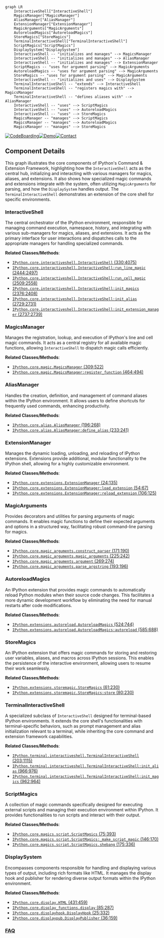 ```mermaid
graph LR
    InteractiveShell["InteractiveShell"]
    MagicsManager["MagicsManager"]
    AliasManager["AliasManager"]
    ExtensionManager["ExtensionManager"]
    MagicArguments["MagicArguments"]
    AutoreloadMagics["AutoreloadMagics"]
    StoreMagics["StoreMagics"]
    TerminalInteractiveShell["TerminalInteractiveShell"]
    ScriptMagics["ScriptMagics"]
    DisplaySystem["DisplaySystem"]
    InteractiveShell -- "initializes and manages" --> MagicsManager
    InteractiveShell -- "initializes and manages" --> AliasManager
    InteractiveShell -- "initializes and manages" --> ExtensionManager
    ScriptMagics -- "uses for argument parsing" --> MagicArguments
    AutoreloadMagics -- "uses for argument parsing" --> MagicArguments
    StoreMagics -- "uses for argument parsing" --> MagicArguments
    InteractiveShell -- "initializes and uses" --> DisplaySystem
    TerminalInteractiveShell -- "extends" --> InteractiveShell
    TerminalInteractiveShell -- "registers magics with" --> MagicsManager
    TerminalInteractiveShell -- "defines aliases with" --> AliasManager
    InteractiveShell -- "uses" --> ScriptMagics
    InteractiveShell -- "uses" --> AutoreloadMagics
    InteractiveShell -- "uses" --> StoreMagics
    MagicsManager -- "manages" --> ScriptMagics
    MagicsManager -- "manages" --> AutoreloadMagics
    MagicsManager -- "manages" --> StoreMagics
```
[![CodeBoarding](https://img.shields.io/badge/Generated%20by-CodeBoarding-9cf?style=flat-square)](https://github.com/CodeBoarding/CodeBoarding)[![Demo](https://img.shields.io/badge/Try%20our-Demo-blue?style=flat-square)](https://www.codeboarding.org/demo)[![Contact](https://img.shields.io/badge/Contact%20us%20-%20contact@codeboarding.org-lightgrey?style=flat-square)](mailto:contact@codeboarding.org)

## Component Details

This graph illustrates the core components of IPython's Command & Extension Framework, highlighting how the `InteractiveShell` acts as the central hub, initializing and interacting with various managers for magics, aliases, and extensions. It also shows how specialized magic commands and extensions integrate with the system, often utilizing `MagicArguments` for parsing, and how the `DisplaySystem` handles output. The `TerminalInteractiveShell` demonstrates an extension of the core shell for specific environments.

### InteractiveShell
The central orchestrator of the IPython environment, responsible for managing command execution, namespace, history, and integrating with various sub-managers for magics, aliases, and extensions. It acts as the primary interface for user interactions and dispatches calls to the appropriate managers for handling specialized commands.


**Related Classes/Methods**:

- <a href="https://github.com/ipython/ipython/blob/master/IPython/core/interactiveshell.py#L330-L4075" target="_blank" rel="noopener noreferrer">`IPython.core.interactiveshell.InteractiveShell` (330:4075)</a>
- <a href="https://github.com/ipython/ipython/blob/master/IPython/core/interactiveshell.py#L2444-L2497" target="_blank" rel="noopener noreferrer">`IPython.core.interactiveshell.InteractiveShell:run_line_magic` (2444:2497)</a>
- <a href="https://github.com/ipython/ipython/blob/master/IPython/core/interactiveshell.py#L2509-L2558" target="_blank" rel="noopener noreferrer">`IPython.core.interactiveshell.InteractiveShell:run_cell_magic` (2509:2558)</a>
- <a href="https://github.com/ipython/ipython/blob/master/IPython/core/interactiveshell.py#L2376-L2408" target="_blank" rel="noopener noreferrer">`IPython.core.interactiveshell.InteractiveShell:init_magics` (2376:2408)</a>
- <a href="https://github.com/ipython/ipython/blob/master/IPython/core/interactiveshell.py#L2729-L2731" target="_blank" rel="noopener noreferrer">`IPython.core.interactiveshell.InteractiveShell:init_alias` (2729:2731)</a>
- <a href="https://github.com/ipython/ipython/blob/master/IPython/core/interactiveshell.py#L2737-L2739" target="_blank" rel="noopener noreferrer">`IPython.core.interactiveshell.InteractiveShell:init_extension_manager` (2737:2739)</a>


### MagicsManager
Manages the registration, lookup, and execution of IPython's line and cell magic commands. It acts as a central registry for all available magic functions, allowing `InteractiveShell` to dispatch magic calls efficiently.


**Related Classes/Methods**:

- <a href="https://github.com/ipython/ipython/blob/master/IPython/core/magic.py#L309-L522" target="_blank" rel="noopener noreferrer">`IPython.core.magic.MagicsManager` (309:522)</a>
- <a href="https://github.com/ipython/ipython/blob/master/IPython/core/magic.py#L464-L494" target="_blank" rel="noopener noreferrer">`IPython.core.magic.MagicsManager:register_function` (464:494)</a>


### AliasManager
Handles the creation, definition, and management of command aliases within the IPython environment. It allows users to define shortcuts for frequently used commands, enhancing productivity.


**Related Classes/Methods**:

- <a href="https://github.com/ipython/ipython/blob/master/IPython/core/alias.py#L196-L268" target="_blank" rel="noopener noreferrer">`IPython.core.alias.AliasManager` (196:268)</a>
- <a href="https://github.com/ipython/ipython/blob/master/IPython/core/alias.py#L233-L241" target="_blank" rel="noopener noreferrer">`IPython.core.alias.AliasManager:define_alias` (233:241)</a>


### ExtensionManager
Manages the dynamic loading, unloading, and reloading of IPython extensions. Extensions provide additional, modular functionality to the IPython shell, allowing for a highly customizable environment.


**Related Classes/Methods**:

- <a href="https://github.com/ipython/ipython/blob/master/IPython/core/extensions.py#L24-L135" target="_blank" rel="noopener noreferrer">`IPython.core.extensions.ExtensionManager` (24:135)</a>
- <a href="https://github.com/ipython/ipython/blob/master/IPython/core/extensions.py#L54-L67" target="_blank" rel="noopener noreferrer">`IPython.core.extensions.ExtensionManager:load_extension` (54:67)</a>
- <a href="https://github.com/ipython/ipython/blob/master/IPython/core/extensions.py#L106-L125" target="_blank" rel="noopener noreferrer">`IPython.core.extensions.ExtensionManager:reload_extension` (106:125)</a>


### MagicArguments
Provides decorators and utilities for parsing arguments of magic commands. It enables magic functions to define their expected arguments and options in a structured way, facilitating robust command-line parsing for magics.


**Related Classes/Methods**:

- <a href="https://github.com/ipython/ipython/blob/master/IPython/core/magic_arguments.py#L171-L190" target="_blank" rel="noopener noreferrer">`IPython.core.magic_arguments.construct_parser` (171:190)</a>
- <a href="https://github.com/ipython/ipython/blob/master/IPython/core/magic_arguments.py#L225-L242" target="_blank" rel="noopener noreferrer">`IPython.core.magic_arguments.magic_arguments` (225:242)</a>
- <a href="https://github.com/ipython/ipython/blob/master/IPython/core/magic_arguments.py#L269-L274" target="_blank" rel="noopener noreferrer">`IPython.core.magic_arguments.argument` (269:274)</a>
- <a href="https://github.com/ipython/ipython/blob/master/IPython/core/magic_arguments.py#L193-L196" target="_blank" rel="noopener noreferrer">`IPython.core.magic_arguments.parse_argstring` (193:196)</a>


### AutoreloadMagics
An IPython extension that provides magic commands to automatically reload Python modules when their source code changes. This facilitates a more dynamic development workflow by eliminating the need for manual restarts after code modifications.


**Related Classes/Methods**:

- <a href="https://github.com/ipython/ipython/blob/master/IPython/extensions/autoreload.py#L524-L744" target="_blank" rel="noopener noreferrer">`IPython.extensions.autoreload.AutoreloadMagics` (524:744)</a>
- <a href="https://github.com/ipython/ipython/blob/master/IPython/extensions/autoreload.py#L585-L688" target="_blank" rel="noopener noreferrer">`IPython.extensions.autoreload.AutoreloadMagics:autoreload` (585:688)</a>


### StoreMagics
An IPython extension that offers magic commands for storing and restoring user variables, aliases, and macros across IPython sessions. This enables the persistence of the interactive environment, allowing users to resume their work seamlessly.


**Related Classes/Methods**:

- <a href="https://github.com/ipython/ipython/blob/master/IPython/extensions/storemagic.py#L61-L230" target="_blank" rel="noopener noreferrer">`IPython.extensions.storemagic.StoreMagics` (61:230)</a>
- <a href="https://github.com/ipython/ipython/blob/master/IPython/extensions/storemagic.py#L80-L230" target="_blank" rel="noopener noreferrer">`IPython.extensions.storemagic.StoreMagics:store` (80:230)</a>


### TerminalInteractiveShell
A specialized subclass of `InteractiveShell` designed for terminal-based IPython environments. It extends the core shell's functionalities with terminal-specific behaviors, such as prompt management and alias initialization relevant to a terminal, while inheriting the core command and extension framework capabilities.


**Related Classes/Methods**:

- <a href="https://github.com/ipython/ipython/blob/master/IPython/terminal/interactiveshell.py#L203-L1115" target="_blank" rel="noopener noreferrer">`IPython.terminal.interactiveshell.TerminalInteractiveShell` (203:1115)</a>
- <a href="https://github.com/ipython/ipython/blob/master/IPython/terminal/interactiveshell.py#L966-L976" target="_blank" rel="noopener noreferrer">`IPython.terminal.interactiveshell.TerminalInteractiveShell:init_alias` (966:976)</a>
- <a href="https://github.com/ipython/ipython/blob/master/IPython/terminal/interactiveshell.py#L962-L964" target="_blank" rel="noopener noreferrer">`IPython.terminal.interactiveshell.TerminalInteractiveShell:init_magics` (962:964)</a>


### ScriptMagics
A collection of magic commands specifically designed for executing external scripts and managing their execution environment within IPython. It provides functionalities to run scripts and interact with their output.


**Related Classes/Methods**:

- <a href="https://github.com/ipython/ipython/blob/master/IPython/core/magics/script.py#L75-L393" target="_blank" rel="noopener noreferrer">`IPython.core.magics.script.ScriptMagics` (75:393)</a>
- <a href="https://github.com/ipython/ipython/blob/master/IPython/core/magics/script.py#L146-L170" target="_blank" rel="noopener noreferrer">`IPython.core.magics.script.ScriptMagics:_make_script_magic` (146:170)</a>
- <a href="https://github.com/ipython/ipython/blob/master/IPython/core/magics/script.py#L175-L336" target="_blank" rel="noopener noreferrer">`IPython.core.magics.script.ScriptMagics.shebang` (175:336)</a>


### DisplaySystem
Encompasses components responsible for handling and displaying various types of output, including rich formats like HTML. It manages the display hook and publisher for rendering diverse output formats within the IPython environment.


**Related Classes/Methods**:

- <a href="https://github.com/ipython/ipython/blob/master/IPython/core/display.py#L431-L459" target="_blank" rel="noopener noreferrer">`IPython.core.display.HTML` (431:459)</a>
- <a href="https://github.com/ipython/ipython/blob/master/IPython/core/display_functions.py#L85-L287" target="_blank" rel="noopener noreferrer">`IPython.core.display_functions.display` (85:287)</a>
- <a href="https://github.com/ipython/ipython/blob/master/IPython/core/displayhook.py#L25-L332" target="_blank" rel="noopener noreferrer">`IPython.core.displayhook.DisplayHook` (25:332)</a>
- <a href="https://github.com/ipython/ipython/blob/master/IPython/core/displaypub.py#L36-L159" target="_blank" rel="noopener noreferrer">`IPython.core.displaypub.DisplayPublisher` (36:159)</a>




### [FAQ](https://github.com/CodeBoarding/GeneratedOnBoardings/tree/main?tab=readme-ov-file#faq)